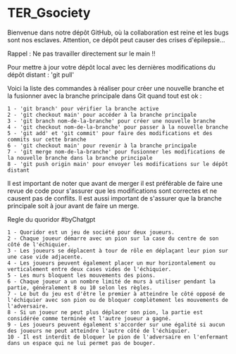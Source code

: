 # TER_Gsociety
Bienvenue dans notre dépôt GitHub, où la collaboration est reine et les bugs sont nos esclaves. Attention, ce dépôt peut causer des crises d'épilepsie...

Rappel : Ne pas travailler directement sur le main !!

Pour mettre à jour votre dépôt local avec les dernières modifications du dépôt distant : 'git pull'

Voici la liste des commandes à réaliser pour créer une nouvelle branche et la fusionner avec la branche principale dans Git quand tout est ok :

    1 - 'git branch' pour vérifier la branche active
    2 - 'git checkout main' pour accéder à la branche principale
    3 - 'git branch nom-de-la-branche' pour créer une nouvelle branche
    4 - 'git checkout nom-de-la-branche' pour passer à la nouvelle branche
    5 - 'git add' et 'git commit' pour faire des modifications et des commits sur cette branche
    6 - 'git checkout main' pour revenir à la branche principale
    7 - 'git merge nom-de-la-branche' pour fusionner les modifications de la nouvelle branche dans la branche principale
    8 - 'git push origin main' pour envoyer les modifications sur le dépôt distant
    
Il est important de noter que avant de merger il est préférable de faire une revue de code pour s'assurer que les modifications sont correctes et ne causent pas de conflits. Il est aussi important de s'assurer que la branche principale soit à jour avant de faire un merge.



Regle du quoridor #byChatgpt

    1 - Quoridor est un jeu de société pour deux joueurs.
    2 - Chaque joueur démarre avec un pion sur la case du centre de son côté de l'échiquier.
    3 - Les joueurs se déplacent à tour de rôle en déplaçant leur pion sur une case vide adjacente.
    4 - Les joueurs peuvent également placer un mur horizontalement ou verticalement entre deux cases vides de l'échiquier.
    5 - Les murs bloquent les mouvements des pions.
    6 - Chaque joueur a un nombre limité de murs à utiliser pendant la partie, généralement 8 ou 10 selon les règles.
    7 - Le but du jeu est d'être le premier à atteindre le côté opposé de l'échiquier avec son pion ou de bloquer complètement les mouvements de l'adversaire.
    8 - Si un joueur ne peut plus déplacer son pion, la partie est considérée comme terminée et l'autre joueur a gagné.
    9 - Les joueurs peuvent également s'accorder sur une égalité si aucun des joueurs ne peut atteindre l'autre côté de l'échiquier.
    10 - Il est interdit de bloquer le pion de l'adversaire en l'enfermant dans un espace qui ne lui permet pas de bouger.


